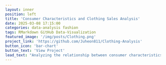```yaml
---
layout: inner
position: left
title: 'Consumer Characteristics and Clothing Sales Analysis'
date: 2025-03-08 17:15:00
categories: data-analysis fashion
tags: RMarkdown GitHub Data-Visualization
featured_image: '/img/posts/Clothing.png'
project_link: 'https://github.com/Juheon811/Clothing-Analysis'
button_icon: 'bar-chart'
button_text: 'View Project'
lead_text: "Analyzing the relationship between consumer characteristics and clothing sales using data from Zara (2018-2022)."
---
```

